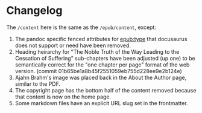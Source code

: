 # Changelog

The `/content` here is the same as the `/epub/content`, except:

1. The pandoc specific fenced attributes for [epub:type](https://pandoc.org/MANUAL.html#the-epubtype-attribute) that docusaurus does not support or need have been removed.
1. Heading heirarchy for "The Noble Truth of the Way Leading to the Cessation of Suffering" sub-chapters have been adjusted (up one) to be semantically correct for the "one chapter per page" format of the web version. (commit 01b65be1a8b45f2551059eb755d228ee9e2b124e)
1. Ajahn Brahm's image was placed back in the About the Author page, similar to the PDF.
1. The copyright page has the bottom half of the content removed because that content is now on the home page.
1. Some markdown files have an explicit URL slug set in the frontmatter.
